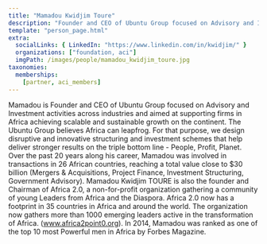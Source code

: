 ```yaml
---
title: "Mamadou Kwidjim Toure"
description: "Founder and CEO of Ubuntu Group focused on Advisory and Investment activities across industries."
template: "person_page.html"
extra:
  socialLinks: { LinkedIn: "https://www.linkedin.com/in/kwidjim/" }
  organizations: ["foundation, aci"]
  imgPath: /images/people/mamadou_kwidjim_toure.jpg
taxonomies:
  memberships:
    [partner, aci_members]
---
```


Mamadou is Founder and CEO of Ubuntu Group focused on Advisory and Investment activities across industries and aimed at supporting firms in Africa achieving scalable and sustainable growth on the continent. The Ubuntu Group believes Africa can leapfrog. For that purpose, we design disruptive and innovative structuring and investment schemes that help deliver stronger results on the triple bottom line - People, Profit, Planet. Over the past 20 years along his career, Mamadou was involved in transactions in 26 African countries, reaching a total value close to $30 billion (Mergers & Acquisitions, Project Finance, Investment Structuring, Government Advisory). Mamadou Kwidjim TOURE is also the founder and Chairman of Africa 2.0, a non-for-profit organization gathering a community of young Leaders from Africa and the Diaspora. Africa 2.0 now has a footprint in 35 countries in Africa and around the world. The organization now gathers more than 1000 emerging leaders active in the transformation of Africa. (www.africa2point0.org). In 2014, Mamadou was ranked as one of the top 10 most Powerful men in Africa by Forbes Magazine.